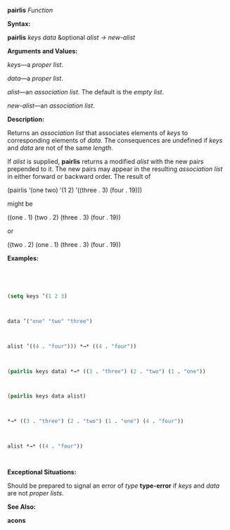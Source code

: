 **pairlis** *Function* 



**Syntax:** 



**pairlis** *keys data* &amp;optional *alist → new-alist* 



**Arguments and Values:** 



*keys*—a *proper list*. 



*data*—a *proper list*. 



*alist*—an *association list*. The default is the *empty list*. 



*new-alist*—an *association list*. 



**Description:** 



Returns an *association list* that associates elements of *keys* to corresponding elements of *data*. The consequences are undefined if *keys* and *data* are not of the same *length*. 



If *alist* is supplied, **pairlis** returns a modified *alist* with the new pairs prepended to it. The new pairs may appear in the resulting *association list* in either forward or backward order. The result of 



(pairlis ’(one two) ’(1 2) ’((three . 3) (four . 19))) 



might be 



((one . 1) (two . 2) (three . 3) (four . 19)) 



or 







 



 



((two . 2) (one . 1) (three . 3) (four . 19)) 



**Examples:**
```lisp
 



(setq keys ’(1 2 3) 



data ’("one" "two" "three") 



alist ’((4 . "four"))) *→* ((4 . "four")) 



(pairlis keys data) *→* ((3 . "three") (2 . "two") (1 . "one")) 



(pairlis keys data alist) 



*→* ((3 . "three") (2 . "two") (1 . "one") (4 . "four")) 



alist *→* ((4 . "four")) 




```
**Exceptional Situations:** 



Should be prepared to signal an error of *type* **type-error** if *keys* and *data* are not *proper lists*. 



**See Also:** 



**acons** 



